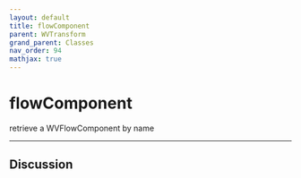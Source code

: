 ```yaml
---
layout: default
title: flowComponent
parent: WVTransform
grand_parent: Classes
nav_order: 94
mathjax: true
---
```


#  flowComponent

retrieve a WVFlowComponent by name


---

## Discussion

  
